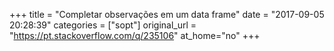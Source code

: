 +++
title = "Completar observações em um data frame"
date = "2017-09-05 20:28:39"
categories = ["sopt"]
original_url = "https://pt.stackoverflow.com/q/235106"
at_home="no"
+++

